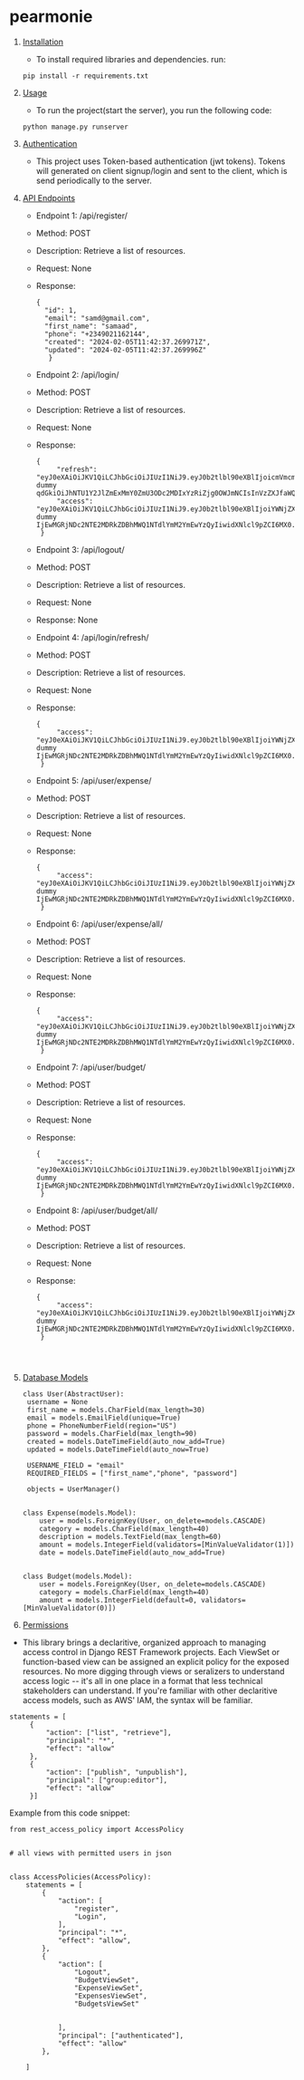 # pearmonie


1. [Installation](#installation)
   - To install required libraries and dependencies. run:
   ```
   pip install -r requirements.txt
   ```
2. [Usage](#usage)
   - To run the project(start the server), you run the following code:
   ```
   python manage.py runserver
   ```
  
3. [Authentication](#authentication)
   - This project uses Token-based authentication (jwt tokens). Tokens will 
   generated on client signup/login and sent to the client, which is send 
   periodically to the server.


     
5. [API Endpoints](#api-endpoints)
   
   * Endpoint 1: /api/register/
   * Method: POST
   * Description: Retrieve a list of resources.
   * Request: None
   * Response:

     ```
     {
       "id": 1,
       "email": "samd@gmail.com",
       "first_name": "samaad",
       "phone": "+2349021162144",
       "created": "2024-02-05T11:42:37.269971Z",
       "updated": "2024-02-05T11:42:37.269996Z"
        }
     ```

   * Endpoint 2: /api/login/
   * Method: POST
   * Description: Retrieve a list of resources.
   * Request: None
   * Response:

     ```
     {
          "refresh": "eyJ0eXAiOiJKV1QiLCJhbGciOiJIUzI1NiJ9.eyJ0b2tlbl90eXBlIjoicmVmcmVzaCIsImV4cCI6MTcwNzc0MjA0NiwiaWF0IjoxNzA3MTM3MjQ2LCJ dummy qdGkiOiJhNTU1Y2JlZmExMmY0ZmU3ODc2MDIxYzRiZjg0OWJmNCIsInVzZXJfaWQiOjF9.wFY2h1WZTiSqogGi1s7WyJ0BM4WhoAxVFXL86ovPVyk",
          "access": "eyJ0eXAiOiJKV1QiLCJhbGciOiJIUzI1NiJ9.eyJ0b2tlbl90eXBlIjoiYWNjZXNzIiwiZXhwIjoxNzA3Mzk2NDQ2LCJpYXQiOjE3MDcxMzcyNDYsImp0aSI6 dummy IjEwMGRjNDc2NTE2MDRkZDBhMWQ1NTdlYmM2YmEwYzQyIiwidXNlcl9pZCI6MX0.m169D0RoesCZMjrOMWoIYvIv6b5iw_ySUygU1Bd_hQY"
      }
     ```


   * Endpoint 3: /api/logout/
   * Method: POST
   * Description: Retrieve a list of resources.
   * Request: None
   * Response: None


   * Endpoint 4: /api/login/refresh/
   * Method: POST
   * Description: Retrieve a list of resources.
   * Request: None
   * Response:

     ```
     {
          "access": "eyJ0eXAiOiJKV1QiLCJhbGciOiJIUzI1NiJ9.eyJ0b2tlbl90eXBlIjoiYWNjZXNzIiwiZXhwIjoxNzA3Mzk2NDQ2LCJpYXQiOjE3MDcxMzcyNDYsImp0aSI6 dummy IjEwMGRjNDc2NTE2MDRkZDBhMWQ1NTdlYmM2YmEwYzQyIiwidXNlcl9pZCI6MX0.m169D0RoesCZMjrOMWoIYvIv6b5iw_ySUygU1Bd_hQY"
      }
     ```

   * Endpoint 5: /api/user/expense/
   * Method: POST
   * Description: Retrieve a list of resources.
   * Request: None
   * Response:

     ```
     {
          "access": "eyJ0eXAiOiJKV1QiLCJhbGciOiJIUzI1NiJ9.eyJ0b2tlbl90eXBlIjoiYWNjZXNzIiwiZXhwIjoxNzA3Mzk2NDQ2LCJpYXQiOjE3MDcxMzcyNDYsImp0aSI6 dummy IjEwMGRjNDc2NTE2MDRkZDBhMWQ1NTdlYmM2YmEwYzQyIiwidXNlcl9pZCI6MX0.m169D0RoesCZMjrOMWoIYvIv6b5iw_ySUygU1Bd_hQY"
      }
     ```
     
   * Endpoint 6: /api/user/expense/all/
   * Method: POST
   * Description: Retrieve a list of resources.
   * Request: None
   * Response:

     ```
     {
          "access": "eyJ0eXAiOiJKV1QiLCJhbGciOiJIUzI1NiJ9.eyJ0b2tlbl90eXBlIjoiYWNjZXNzIiwiZXhwIjoxNzA3Mzk2NDQ2LCJpYXQiOjE3MDcxMzcyNDYsImp0aSI6 dummy IjEwMGRjNDc2NTE2MDRkZDBhMWQ1NTdlYmM2YmEwYzQyIiwidXNlcl9pZCI6MX0.m169D0RoesCZMjrOMWoIYvIv6b5iw_ySUygU1Bd_hQY"
      }
     ```
     
   * Endpoint 7: /api/user/budget/
   * Method: POST
   * Description: Retrieve a list of resources.
   * Request: None
   * Response:

     ```
     {
          "access": "eyJ0eXAiOiJKV1QiLCJhbGciOiJIUzI1NiJ9.eyJ0b2tlbl90eXBlIjoiYWNjZXNzIiwiZXhwIjoxNzA3Mzk2NDQ2LCJpYXQiOjE3MDcxMzcyNDYsImp0aSI6 dummy IjEwMGRjNDc2NTE2MDRkZDBhMWQ1NTdlYmM2YmEwYzQyIiwidXNlcl9pZCI6MX0.m169D0RoesCZMjrOMWoIYvIv6b5iw_ySUygU1Bd_hQY"
      }
     ```

     
   * Endpoint 8: /api/user/budget/all/
   * Method: POST
   * Description: Retrieve a list of resources.
   * Request: None
   * Response:

     ```
     {
          "access": "eyJ0eXAiOiJKV1QiLCJhbGciOiJIUzI1NiJ9.eyJ0b2tlbl90eXBlIjoiYWNjZXNzIiwiZXhwIjoxNzA3Mzk2NDQ2LCJpYXQiOjE3MDcxMzcyNDYsImp0aSI6 dummy IjEwMGRjNDc2NTE2MDRkZDBhMWQ1NTdlYmM2YmEwYzQyIiwidXNlcl9pZCI6MX0.m169D0RoesCZMjrOMWoIYvIv6b5iw_ySUygU1Bd_hQY"
      }
   ```

   

7. [Database Models](#database-models)
   
   ```
   class User(AbstractUser):
    username = None
    first_name = models.CharField(max_length=30)
    email = models.EmailField(unique=True)
    phone = PhoneNumberField(region="US")
    password = models.CharField(max_length=90)
    created = models.DateTimeField(auto_now_add=True)
    updated = models.DateTimeField(auto_now=True)

    USERNAME_FIELD = "email"
    REQUIRED_FIELDS = ["first_name","phone", "password"]

    objects = UserManager()
       
   
   class Expense(models.Model):
       user = models.ForeignKey(User, on_delete=models.CASCADE)
       category = models.CharField(max_length=40)
       description = models.TextField(max_length=60)
       amount = models.IntegerField(validators=[MinValueValidator(1)])
       date = models.DateTimeField(auto_now_add=True)
   
   
   class Budget(models.Model):
       user = models.ForeignKey(User, on_delete=models.CASCADE)
       category = models.CharField(max_length=40)
       amount = models.IntegerField(default=0, validators=[MinValueValidator(0)])
   ```

8. [Permissions](#permissions)
  - This library brings a declaritive, organized approach to managing access control in Django REST Framework projects. Each ViewSet or function-based view can be assigned an explicit policy for the exposed resources. No more digging through views or seralizers to understand access logic -- it's all in one place in a format that less technical stakeholders can understand. If you're familiar with other declaritive access models, such as AWS' IAM, the syntax will be familiar.

   ```
   statements = [
        {
            "action": ["list", "retrieve"],
            "principal": "*",
            "effect": "allow"
        },
        {
            "action": ["publish", "unpublish"],
            "principal": ["group:editor"],
            "effect": "allow"
        }]

   ```

   Example from this code snippet:
   ```
   from rest_access_policy import AccessPolicy


   # all views with permitted users in json
   
   
   class AccessPolicies(AccessPolicy):
       statements = [
           {
               "action": [
                   "register",
                   "Login",
               ],
               "principal": "*",
               "effect": "allow",
           },
           {
               "action": [
                   "Logout",
                   "BudgetViewSet",
                   "ExpenseViewSet",
                   "ExpensesViewSet",
                   "BudgetsViewSet"
                   
                  
               ],
               "principal": ["authenticated"],
               "effect": "allow"
           },
          
       ]
   
   ```
          
